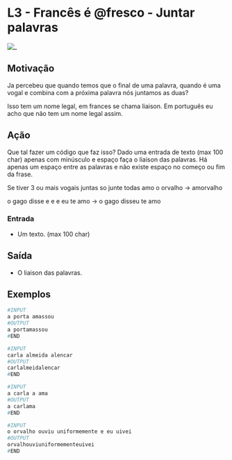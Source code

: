 # L3 - Francês é @fresco - Juntar palavras

![_](https://raw.githubusercontent.com/qxcodefup/arcade/master/base/fresco/cover.jpg)

## Motivação

Ja percebeu que quando temos que o final de uma palavra, quando é uma vogal e combina com a próxima palavra nós juntamos as duas?

Isso tem um nome legal, em frances se chama liaison. Em português eu acho que não tem um nome legal assim.

## Ação

Que tal fazer um código que faz isso? Dado uma entrada de texto (max 100 char) apenas com minúsculo e espaço faça o liaison das palavras. Há apenas um espaço entre as palavras e não existe espaço no começo ou fim da frase.

Se tiver 3 ou mais vogais juntas so junte todas amo o orvalho -> amorvalho

o gago disse e e e eu te amo -> o gago disseu te amo

### Entrada

* Um texto. (max 100 char)

## Saída

* O liaison das palavras.

## Exemplos

``` py
#INPUT
a porta amassou
#OUTPUT
a portamassou
#END
```

```py
#INPUT
carla almeida alencar
#OUTPUT
carlalmeidalencar
#END
```

```py
#INPUT
a carla a ama
#OUTPUT
a carlama
#END
```

```py
#INPUT
o orvalho ouviu uniformemente e eu uivei
#OUTPUT
orvalhouviuniformementeuivei
#END
```
